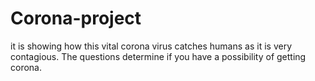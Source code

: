 # Corona-project
it is showing how this vital corona virus catches humans as it is very contagious. The questions determine if you have a possibility of getting corona.
